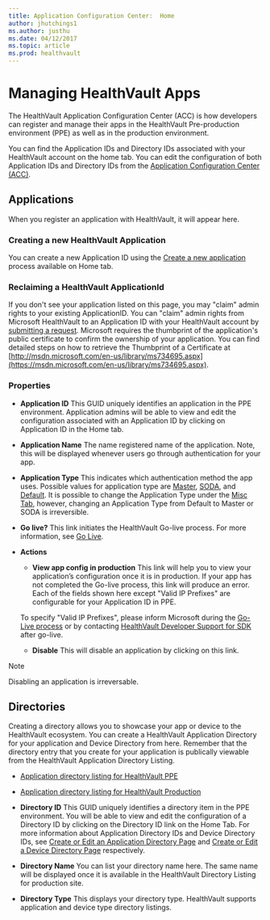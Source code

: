 ```yaml
---
title: Application Configuration Center:  Home
author: jhutchings1
ms.author: justhu
ms.date: 04/12/2017
ms.topic: article
ms.prod: healthvault
---
```


# Managing HealthVault Apps

The HealthVault Application Configuration Center (ACC) is how developers can register and manage their apps in the HealthVault Pre-production environment (PPE) as well as in the production environment. 

You can find the Application IDs and Directory IDs associated with your HealthVault account on the home tab. You can edit the configuration of both Application IDs and Directory IDs from the [Application Configuration Center (ACC)](https://config.healthvault-ppe.com).

## Applications
When you register an application with HealthVault, it will appear here. 

### Creating a new HealthVault Application
You can create a new Application ID using the [Create a new application](https://config.healthvault-ppe.com/CreateNewApp.aspx) process available on Home tab. 

### Reclaiming a HealthVault ApplicationId 
If you don't see your application listed on this page, you may "claim" admin rights to your existing ApplicationID. You can "claim" admin rights from Microsoft HealthVault to an Application ID with your HealthVault account by [submitting a request](https://config.healthvault-ppe.com/ReclaimExistingApplication.aspx). Microsoft requires the thumbprint of the application's public certificate to confirm the ownership of your application. You can find detailed steps on how to retrieve the Thumbprint of a Certificate at [http://msdn.microsoft.com/en-us/library/ms734695.aspx](https://msdn.microsoft.com/en-us/library/ms734695.aspx). 

### Properties
* **Application ID** This GUID uniquely identifies an application in the PPE environment. Application admins will be able to view and edit the configuration associated with an Application ID by clicking on Application ID in the Home tab. 
* **Application Name** The name registered name of the application. Note, this will be displayed whenever users go through authentication for your app. 
* **Application Type** This indicates which authentication method the app uses. Possible values for application type are [Master](/healthvault/master-and-child-applications.md), [SODA](/healthvault/mobile-apps.md), and [Default](/healthvault/web-connectivity.md). It is possible to change the Application Type  under the [Misc Tab](acc-misc-tab.md), however, changing an Application Type from Default to Master or SODA is irreversible.
* **Go live?** This link initiates the HealthVault Go-live process. For more information, see [Go Live](/healthvault/go-live.md). 
* **Actions**
  * **View app config in production** This link will help you to view your application’s configuration once it is in production. If your app has not completed the Go-live process, this link will produce an error. Each of the fields shown here except "Valid IP Prefixes" are configurable for your Application ID in PPE. 
  
  To specify "Valid IP Prefixes", please inform Microsoft during the [Go-Live process](/healthvault/go-live.md) or by contacting [HealthVault Developer Support for SDK](https://support.microsoft.com/oas/default.aspx?prid=13388) after go-live. 
  * **Disable** This will disable an application by clicking on this link.

> [!NOTE]
> Disabling an application is irreversable. 

## Directories
Creating a directory allows you to showcase your app or device to the HealthVault ecosystem. You can create a HealthVault Application Directory for your application and Device Directory from here. Remember that the directory entry that you create for your application is publically viewable from the HealthVault Application Directory Listing. 
* [Application directory listing for HealthVault PPE](http://www.healthvault-ppe.com/personal/app-device.aspx)
* [Application directory listing for HealthVault Production](http://www.healthvault.com/personal/app-device.aspx)

* **Directory ID** This GUID uniquely identifies a directory item in the PPE environment. You will be able to view and edit the configuration of a Directory ID by clicking on the Directory ID link on the Home Tab. For more information about Application Directory IDs and Device Directory IDs, see [Create or Edit an Application Directory Page](acc-create-or-edit-an-application-directory-page.md) and [Create or Edit a Device Directory Page](acc-create-or-edit-a-device-directory-page.md) respectively.
* **Directory Name** You can list your directory name here. The same name will be displayed once it is available in the HealthVault Directory Listing for production site.
* **Directory Type** This displays your directory type. HealthVault supports application and device type directory listings.


